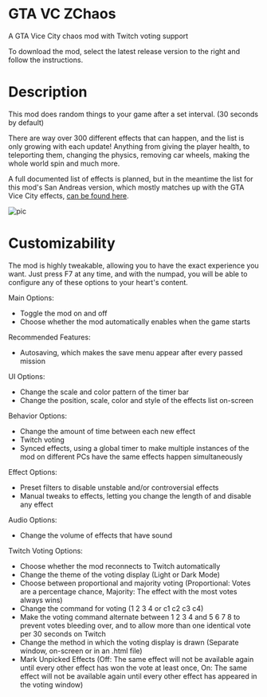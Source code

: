 # GTA VC ZChaos
A GTA Vice City chaos mod with Twitch voting support

To download the mod, select the latest release version to the right and follow the instructions.

# Description
This mod does random things to your game after a set interval. (30 seconds by default)

There are way over 300 different effects that can happen, and the list is only growing with each update! Anything from giving the player health, to teleporting them, changing the physics, removing car wheels, making the whole world spin and much more.

A full documented list of effects is planned, but in the meantime the list for this mod's San Andreas version, which mostly matches up with the GTA Vice City effects, [can be found here](https://zolika1351.pages.dev/chaos/gtasa).

![pic](https://user-images.githubusercontent.com/10864159/204690503-238d50be-d594-4808-9cd2-da5997e8e84e.jpg)

# Customizability
The mod is highly tweakable, allowing you to have the exact experience you want. Just press F7 at any time, and with the numpad, you will be able to configure any of these options to your heart's content.

Main Options:
- Toggle the mod on and off
- Choose whether the mod automatically enables when the game starts

Recommended Features:
- Autosaving, which makes the save menu appear after every passed mission

UI Options:
- Change the scale and color pattern of the timer bar
- Change the position, scale, color and style of the effects list on-screen

Behavior Options:
- Change the amount of time between each new effect
- Twitch voting
- Synced effects, using a global timer to make multiple instances of the mod on different PCs have the same effects happen simultaneously

Effect Options:
- Preset filters to disable unstable and/or controversial effects
- Manual tweaks to effects, letting you change the length of and disable any effect

Audio Options:
- Change the volume of effects that have sound

Twitch Voting Options:
- Choose whether the mod reconnects to Twitch automatically
- Change the theme of the voting display (Light or Dark Mode)
- Choose between proportional and majority voting (Proportional: Votes are a percentage chance, Majority: The effect with the most votes always wins)
- Change the command for voting (1 2 3 4 or c1 c2 c3 c4)
- Make the voting command alternate between 1 2 3 4 and 5 6 7 8 to prevent votes bleeding over, and to allow more than one identical vote per 30 seconds on Twitch
- Change the method in which the voting display is drawn (Separate window, on-screen or in an .html file)
- Mark Unpicked Effects (Off: The same effect will not be available again until every other effect has won the vote at least once, On: The same effect will not be available again until every other effect has appeared in the voting window)

